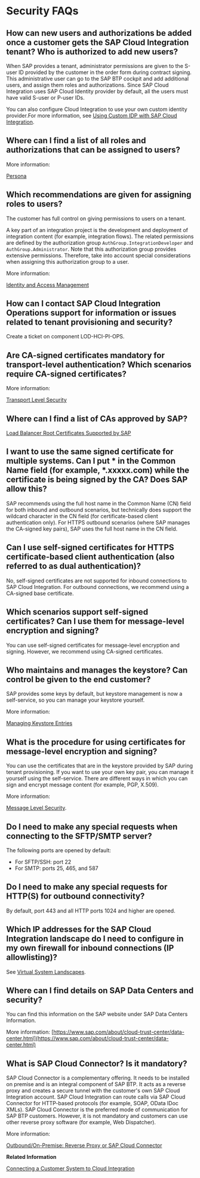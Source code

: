 <!-- loio58ff94fc64784e3d9e53f357f08a0bce -->

# Security FAQs



<a name="loio58ff94fc64784e3d9e53f357f08a0bce__section_jg5_jjd_x1b"/>

## How can new users and authorizations be added once a customer gets the SAP Cloud Integration tenant? Who is authorized to add new users?

When SAP provides a tenant, administrator permissions are given to the S-user ID provided by the customer in the order form during contract signing. This administrative user can go to the SAP BTP cockpit and add additional users, and assign them roles and authorizations. Since SAP Cloud Integration uses SAP Cloud Identity provider by default, all the users must have valid S-user or P-user IDs.

You can also configure Cloud Integration to use your own custom identity provider.For more information, see [Using Custom IDP with SAP Cloud Integration](../ConnectionSetup/using-custom-idp-with-sap-cloud-integration-c59610d.md).



<a name="loio58ff94fc64784e3d9e53f357f08a0bce__section_k2k_sjd_x1b"/>

## Where can I find a list of all roles and authorizations that can be assigned to users?

More information:

[Persona](../SecurityNeo/persona-2937e5c.md)



<a name="loio58ff94fc64784e3d9e53f357f08a0bce__section_xc2_mv1_v2b"/>

## Which recommendations are given for assigning roles to users?

The customer has full control on giving permissions to users on a tenant.

A key part of an integration project is the development and deployment of integration content \(for example, integration flows\). The related permissions are defined by the authorization group `AuthGroup.IntegrationDeveloper` and `AuthGroup.Administrator`. Note that this authorization group provides extensive permissions. Therefore, take into account special considerations when assigning this authorization group to a user.

More information:

[Identity and Access Management](../SecurityNeo/identity-and-access-management-15ca6f9.md)



<a name="loio58ff94fc64784e3d9e53f357f08a0bce__section_tz2_1kd_x1b"/>

## How can I contact SAP Cloud Integration Operations support for information or issues related to tenant provisioning and security?

Create a ticket on component LOD-HCI-PI-OPS.



<a name="loio58ff94fc64784e3d9e53f357f08a0bce__section_dfb_2kd_x1b"/>

## Are CA-signed certificates mandatory for transport-level authentication? Which scenarios require CA-signed certificates?

More information:

[Transport Level Security](transport-level-security-50321f2.md)



<a name="loio58ff94fc64784e3d9e53f357f08a0bce__section_lwv_3kd_x1b"/>

## Where can I find a list of CAs approved by SAP?

[Load Balancer Root Certificates Supported by SAP](https://help.sap.com/viewer/368c481cd6954bdfa5d0435479fd4eaf/Cloud/en-US/4509f605e83c4c939a91b81eb3a6cdea.html)



<a name="loio58ff94fc64784e3d9e53f357f08a0bce__section_vr5_zkd_x1b"/>

## I want to use the same signed certificate for multiple systems. Can I put \* in the Common Name field \(for example, \*.xxxxx.com\) while the certificate is being signed by the CA? Does SAP allow this?

SAP recommends using the full host name in the Common Name \(CN\) field for both inbound and outbound scenarios, but technically does support the wildcard character in the CN field \(for certificate-based client authentication only\). For HTTPS outbound scenarios \(where SAP manages the CA-signed key pairs\), SAP uses the full host name in the CN field.



<a name="loio58ff94fc64784e3d9e53f357f08a0bce__section_pd4_bld_x1b"/>

## Can I use self-signed certificates for HTTPS certificate-based client authentication \(also referred to as dual authentication\)?

No, self-signed certificates are not supported for inbound connections to SAP Cloud Integration. For outbound connections, we recommend using a CA-signed base certificate.



<a name="loio58ff94fc64784e3d9e53f357f08a0bce__section_q12_2ld_x1b"/>

## Which scenarios support self-signed certificates? Can I use them for message-level encryption and signing?

You can use self-signed certificates for message-level encryption and signing. However, we recommend using CA-signed certificates.



<a name="loio58ff94fc64784e3d9e53f357f08a0bce__section_w1h_jld_x1b"/>

## Who maintains and manages the keystore? Can control be given to the end customer?

SAP provides some keys by default, but keystore management is now a self-service, so you can manage your keystore yourself.

More information:

[Managing Keystore Entries](../Operations/managing-keystore-entries-2dc8942.md)



<a name="loio58ff94fc64784e3d9e53f357f08a0bce__section_dj2_rld_x1b"/>

## What is the procedure for using certificates for message-level encryption and signing?

You can use the certificates that are in the keystore provided by SAP during tenant provisioning. If you want to use your own key pair, you can manage it yourself using the self-service. There are different ways in which you can sign and encrypt message content \(for example, PGP, X.509\).

More information:

[Message Level Security](https://help.sap.com/viewer/368c481cd6954bdfa5d0435479fd4eaf/Cloud/en-US/463a9085156d4672bc4ee9095277e453.html).



<a name="loio58ff94fc64784e3d9e53f357f08a0bce__section_cr4_hmd_x1b"/>

## Do I need to make any special requests when connecting to the SFTP/SMTP server?

The following ports are opened by default:

-   For SFTP/SSH: port 22
-   For SMTP: ports 25, 465, and 587



<a name="loio58ff94fc64784e3d9e53f357f08a0bce__section_fhy_mmd_x1b"/>

## Do I need to make any special requests for HTTP\(S\) for outbound connectivity?

By default, port 443 and all HTTP ports 1024 and higher are opened.



<a name="loio58ff94fc64784e3d9e53f357f08a0bce__section_hn4_4md_x1b"/>

## Which IP addresses for the SAP Cloud Integration landscape do I need to configure in my own firewall for inbound connections \(IP allowlisting\)?

See [Virtual System Landscapes](https://help.sap.com/viewer/368c481cd6954bdfa5d0435479fd4eaf/Cloud/en-US/dd2309565a0c4be2892ecbf223bc9277.html).



<a name="loio58ff94fc64784e3d9e53f357f08a0bce__section_j5w_1nd_x1b"/>

## Where can I find details on SAP Data Centers and security?

You can find this information on the SAP website under SAP Data Centers Information.

More information: [https://www.sap.com/about/cloud-trust-center/data-center.html](https://www.sap.com/about/cloud-trust-center/data-center.html)



<a name="loio58ff94fc64784e3d9e53f357f08a0bce__section_egj_2nd_x1b"/>

## What is SAP Cloud Connector? Is it mandatory?

SAP Cloud Connector is a complementary offering. It needs to be installed on premise and is an integral component of SAP BTP. It acts as a reverse proxy and creates a secure tunnel with the customer's own SAP Cloud Integration account. SAP Cloud Integration can route calls via SAP Cloud Connector for HTTP-based protocols \(for example, SOAP, OData IDoc XMLs\). SAP Cloud Connector is the preferred mode of communication for SAP BTP customers. However, it is not mandatory and customers can use other reverse proxy software \(for example, Web Dispatcher\).

More information:

[Outbound/On-Premise: Reverse Proxy or SAP Cloud Connector](../ConnectionSetup/outbound-on-premise-reverse-proxy-or-sap-cloud-connector-14567e1.md)

**Related Information**  


 <?sap-ot O2O class="- topic/link " href="4b3bb3b1f4784cdbaf6ab103c18ea4a8.xml" text="" desc="" xtrc="link:1" xtrf="file:/home/builder/src/dita-all/cdo1688560638547/loio3268cb35959d4b368fb49de861bfe8a1_en-US/src/content/localization/en-us/58ff94fc64784e3d9e53f357f08a0bce.xml" ?> 

[Connecting a Customer System to Cloud Integration](../ConnectionSetup/connecting-a-customer-system-to-cloud-integration-7cfe913.md "You can set up the technical connection between a tenant and different kinds of remote systems (in many cases located in the customer landscape).")

